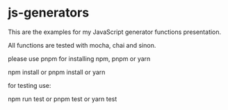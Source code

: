 # js-generators
This are the examples for my JavaScript generator functions presentation.

All functions are tested with mocha, chai and sinon.


please use pnpm for installing npm, pnpm or yarn

npm install
or
pnpm install
or
yarn


for testing use:

npm run test
or
pnpm test
or
yarn test
